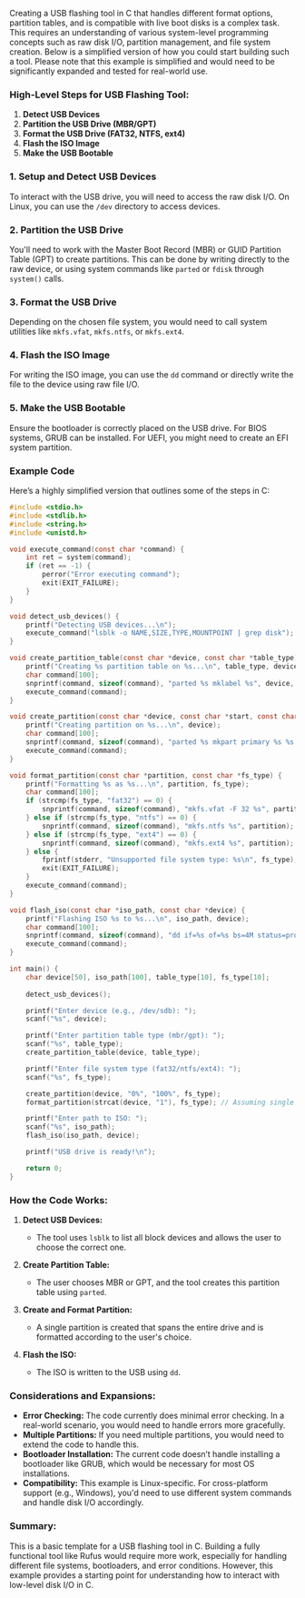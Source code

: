 Creating a USB flashing tool in C that handles different format options, partition tables, and is compatible with live boot disks is a complex task. This requires an understanding of various system-level programming concepts such as raw disk I/O, partition management, and file system creation. Below is a simplified version of how you could start building such a tool. Please note that this example is simplified and would need to be significantly expanded and tested for real-world use.

### High-Level Steps for USB Flashing Tool:

1. **Detect USB Devices**
2. **Partition the USB Drive (MBR/GPT)**
3. **Format the USB Drive (FAT32, NTFS, ext4)**
4. **Flash the ISO Image**
5. **Make the USB Bootable**

### 1. **Setup and Detect USB Devices**

To interact with the USB drive, you will need to access the raw disk I/O. On Linux, you can use the `/dev` directory to access devices.

### 2. **Partition the USB Drive**

You'll need to work with the Master Boot Record (MBR) or GUID Partition Table (GPT) to create partitions. This can be done by writing directly to the raw device, or using system commands like `parted` or `fdisk` through `system()` calls.

### 3. **Format the USB Drive**

Depending on the chosen file system, you would need to call system utilities like `mkfs.vfat`, `mkfs.ntfs`, or `mkfs.ext4`.

### 4. **Flash the ISO Image**

For writing the ISO image, you can use the `dd` command or directly write the file to the device using raw file I/O.

### 5. **Make the USB Bootable**

Ensure the bootloader is correctly placed on the USB drive. For BIOS systems, GRUB can be installed. For UEFI, you might need to create an EFI system partition.

### Example Code

Here’s a highly simplified version that outlines some of the steps in C:

```c
#include <stdio.h>
#include <stdlib.h>
#include <string.h>
#include <unistd.h>

void execute_command(const char *command) {
    int ret = system(command);
    if (ret == -1) {
        perror("Error executing command");
        exit(EXIT_FAILURE);
    }
}

void detect_usb_devices() {
    printf("Detecting USB devices...\n");
    execute_command("lsblk -o NAME,SIZE,TYPE,MOUNTPOINT | grep disk");
}

void create_partition_table(const char *device, const char *table_type) {
    printf("Creating %s partition table on %s...\n", table_type, device);
    char command[100];
    snprintf(command, sizeof(command), "parted %s mklabel %s", device, table_type);
    execute_command(command);
}

void create_partition(const char *device, const char *start, const char *end, const char *fs_type) {
    printf("Creating partition on %s...\n", device);
    char command[100];
    snprintf(command, sizeof(command), "parted %s mkpart primary %s %s %s", device, fs_type, start, end);
    execute_command(command);
}

void format_partition(const char *partition, const char *fs_type) {
    printf("Formatting %s as %s...\n", partition, fs_type);
    char command[100];
    if (strcmp(fs_type, "fat32") == 0) {
        snprintf(command, sizeof(command), "mkfs.vfat -F 32 %s", partition);
    } else if (strcmp(fs_type, "ntfs") == 0) {
        snprintf(command, sizeof(command), "mkfs.ntfs %s", partition);
    } else if (strcmp(fs_type, "ext4") == 0) {
        snprintf(command, sizeof(command), "mkfs.ext4 %s", partition);
    } else {
        fprintf(stderr, "Unsupported file system type: %s\n", fs_type);
        exit(EXIT_FAILURE);
    }
    execute_command(command);
}

void flash_iso(const char *iso_path, const char *device) {
    printf("Flashing ISO %s to %s...\n", iso_path, device);
    char command[100];
    snprintf(command, sizeof(command), "dd if=%s of=%s bs=4M status=progress", iso_path, device);
    execute_command(command);
}

int main() {
    char device[50], iso_path[100], table_type[10], fs_type[10];
    
    detect_usb_devices();

    printf("Enter device (e.g., /dev/sdb): ");
    scanf("%s", device);

    printf("Enter partition table type (mbr/gpt): ");
    scanf("%s", table_type);
    create_partition_table(device, table_type);

    printf("Enter file system type (fat32/ntfs/ext4): ");
    scanf("%s", fs_type);

    create_partition(device, "0%", "100%", fs_type);
    format_partition(strcat(device, "1"), fs_type); // Assuming single partition

    printf("Enter path to ISO: ");
    scanf("%s", iso_path);
    flash_iso(iso_path, device);

    printf("USB drive is ready!\n");

    return 0;
}
```

### How the Code Works:

1. **Detect USB Devices:**
   - The tool uses `lsblk` to list all block devices and allows the user to choose the correct one.
  
2. **Create Partition Table:**
   - The user chooses MBR or GPT, and the tool creates this partition table using `parted`.

3. **Create and Format Partition:**
   - A single partition is created that spans the entire drive and is formatted according to the user's choice.

4. **Flash the ISO:**
   - The ISO is written to the USB using `dd`.

### Considerations and Expansions:

- **Error Checking:** The code currently does minimal error checking. In a real-world scenario, you would need to handle errors more gracefully.
- **Multiple Partitions:** If you need multiple partitions, you would need to extend the code to handle this.
- **Bootloader Installation:** The current code doesn’t handle installing a bootloader like GRUB, which would be necessary for most OS installations.
- **Compatibility:** This example is Linux-specific. For cross-platform support (e.g., Windows), you'd need to use different system commands and handle disk I/O accordingly.

### Summary:

This is a basic template for a USB flashing tool in C. Building a fully functional tool like Rufus would require more work, especially for handling different file systems, bootloaders, and error conditions. However, this example provides a starting point for understanding how to interact with low-level disk I/O in C.
